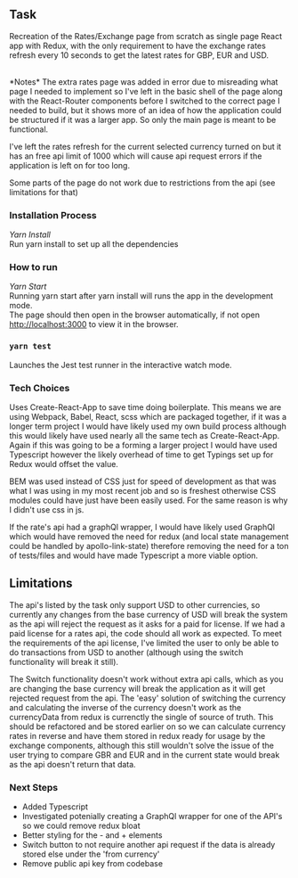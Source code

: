 ## Task
Recreation of the Rates/Exchange page from scratch as single page React app with Redux, with the only requirement to have the exchange rates refresh every 10 seconds to get the latest rates for GBP, EUR and USD.

<br>
*Notes*
The extra rates page was added in error due to misreading what page I needed to implement so I've left in the basic shell of the page along with the React-Router components before I switched to the correct page I needed to build, but it shows more of an idea of how the application could be structured if it was a larger app. So only the main page is meant to be functional.

I've left the rates refresh for the current selected currency turned on but it has an free api limit of 1000 which will cause api request errors if the application is left on for too long.

Some parts of the page do not work due to restrictions from the api (see limitations for that) 

### Installation Process
*Yarn Install*<br>
Run yarn install to set up all the dependencies 

### How to run
*Yarn Start* <br>
Running yarn start after yarn install will runs the app in the development mode.<br>
The page should then open in the browser automatically, if not open [http://localhost:3000](http://localhost:3000) to view it in the browser. 

### `yarn test`
Launches the Jest test runner in the interactive watch mode.<br>

### Tech Choices
Uses Create-React-App to save time doing boilerplate. This means we are using Webpack, Babel, React, scss which are packaged together, if it was a longer term project I would have likely used my own build process although this would likely have used nearly all the same tech as Create-React-App. Again if this was going to be a forming a larger project I would have used Typescript however the likely overhead of time to get Typings set up for Redux would offset the value.

BEM was used instead of CSS just for speed of development as that was what I was using in my most recent job and so is freshest otherwise CSS modules could have just have been easily used. For the same reason is why I didn't use css in js.

If the rate's api had a graphQl wrapper, I would have likely used GraphQl which would have removed the need for redux (and local state management could be handled by apollo-link-state) therefore removing the need for a ton of tests/files and would have made Typescript a more viable option.

## Limitations
The api's listed by the task only support USD to other currencies, so currently any changes from the base currency of USD will break the system as the api will reject the request as it asks for a paid for license. If we had a paid license for a rates api, the code should all work as expected. To meet the requirements of the api license, I've limited the user to only be able to do transactions from USD to another (although using the switch functionality will break it still). 

The Switch functionality doesn't work without extra api calls, which as you are changing the base currency will break the application as it will get rejected request from the api. The 'easy' solution of switching the currency and calculating the inverse of the currency doesn't work as the currencyData from redux is currenctly the single of source of truth. This should be refactored and be stored earlier on so we can calculate currency rates in reverse and have them stored in redux ready for usage by the exchange components, although this still wouldn't solve the issue of the user trying to compare GBR and EUR and in the current state would break as the api doesn't return that data.

 ### Next Steps

 - Added Typescript
 - Investigated potenially creating a GraphQl wrapper for one of the API's so we could remove redux bloat
 - Better styling for the - and + elements
 - Switch button to not require another api request if the data is already stored else under the 'from currency'
 - Remove public api key from codebase 



 


